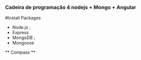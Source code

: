 ### Cadeira de programação 4 nodejs + Mongo + Angular

#Install Packages
- Node.js ;
- Express
- MongoDB ;
- Mongoose


** Compass **

